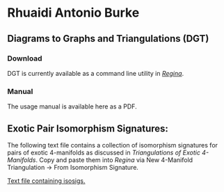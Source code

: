 # Rhuaidi Antonio Burke

## Diagrams to Graphs and Triangulations (DGT)
### Download
DGT is currently available as a command line utility in [*Regina*](regina-normal.github.io/).

### Manual
The usage manual is available here as a PDF.

## Exotic Pair Isomorphism Signatures:
The following text file contains a collection of isomorphism signatures for pairs of exotic 4-manifolds as discussed in *Triangulations of Exotic 4-Manifolds*. Copy and paste them into *Regina* via New 4-Manifold Triangulation -> From Isomorphism Signature.

[Text file containing isosigs.](https://gist.githubusercontent.com/raburke/c8ffcc1df50494d8e67013d3c309dec1/raw/b0d8fa354d4deebc820226879b15060241a27ff9/Exotic_Pair_Isomorphism_Signatures.txt)
